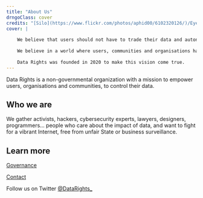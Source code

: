 ```yaml
---
title: "About Us"
drngoClass: cover
credits: "[Silo](https://www.flickr.com/photos/aphid00/6102320126/)/Eye”, inside of a silo looking up, by Dave Sizer used under a CC BY licence."
cover: |
    
    We believe that users should not have to trade their data and autonomy in exchange for big tech’s cybersecurity. We refuse mass surveillance as the Internet’s business model. We challenge Governments where their actions undermine cybersecurity, the rule of law, and fundamental rights.
    
    We believe in a world where users, communities and organisations have the rights to control their data, free from data silos and mass surveillance.
    
    Data Rights was founded in 2020 to make this vision come true.
---
```


Data Rights is a non-governmental organization with a mission to empower users, organisations and communities, to control their data. 

## Who we are

We gather activists, hackers, cybersecurity experts, lawyers, designers, programmers… people who care about the impact of data, and want to fight for a vibrant Internet, free from unfair State or business surveillance. 


## Learn more

[Governance](/info/governance)

[Contact](/contact)

Follow us on Twitter [@DataRights_](https://twitter.com/DataRights_)
